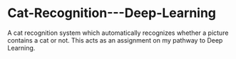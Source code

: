 # Cat-Recognition---Deep-Learning
A cat recognition system which automatically recognizes whether a picture contains a cat or not. This acts as an assignment on my pathway to Deep Learning.
